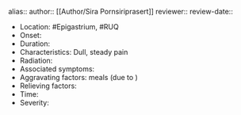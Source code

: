 alias::
author:: [[Author/Sira Pornsiriprasert]] 
reviewer::
review-date::

- Location: #Epigastrium, #RUQ
- Onset:
- Duration:
- Characteristics: Dull, steady pain
- Radiation:
- Associated symptoms:
- Aggravating factors: meals (due to )
- Relieving factors:
- Time:
- Severity: